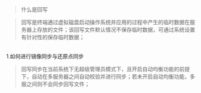 <blockquote class="success">
 什么是回写
</blockquote> 
 
>  回写是终端通过虚拟磁盘启动操作系统并应用的过程中产生的临时数据在服务器上存放的文件；该回写文件默认情况不保存临时数据，可通过系统设置有针对性的保存临时数据；

</br>
1.如何进行镜像同步与还原点同步

>回写同步在当前系统下无超级管理员模式下，且开启自动均衡功能的前提下，自动在多服务器之间自动校验并进行同步；若未开启自动均衡功能，多服之间则不会同步回写文件； 